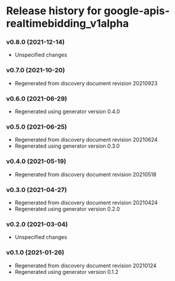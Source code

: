 # Release history for google-apis-realtimebidding_v1alpha

### v0.8.0 (2021-12-14)

* Unspecified changes

### v0.7.0 (2021-10-20)

* Regenerated from discovery document revision 20210923

### v0.6.0 (2021-06-29)

* Regenerated using generator version 0.4.0

### v0.5.0 (2021-06-25)

* Regenerated from discovery document revision 20210624
* Regenerated using generator version 0.3.0

### v0.4.0 (2021-05-19)

* Regenerated from discovery document revision 20210518

### v0.3.0 (2021-04-27)

* Regenerated from discovery document revision 20210424
* Regenerated using generator version 0.2.0

### v0.2.0 (2021-03-04)

* Unspecified changes

### v0.1.0 (2021-01-26)

* Regenerated from discovery document revision 20210124
* Regenerated using generator version 0.1.2

